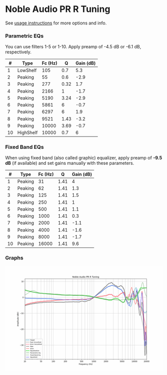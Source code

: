 # Noble Audio PR R Tuning
See [usage instructions](https://github.com/jaakkopasanen/AutoEq#usage) for more options and info.

### Parametric EQs
You can use filters 1-5 or 1-10. Apply preamp of -4.5 dB or -6.1 dB, respectively.

|   # | Type      |   Fc (Hz) |    Q |   Gain (dB) |
|-----|-----------|-----------|------|-------------|
|   1 | LowShelf  |       105 | 0.7  |         5.3 |
|   2 | Peaking   |        55 | 0.6  |        -2.9 |
|   3 | Peaking   |       277 | 0.32 |         1.7 |
|   4 | Peaking   |      2166 | 1    |        -1.7 |
|   5 | Peaking   |      5190 | 3.24 |        -2.9 |
|   6 | Peaking   |      5861 | 6    |        -0.7 |
|   7 | Peaking   |      6297 | 6    |         1.9 |
|   8 | Peaking   |      9521 | 1.43 |        -3.2 |
|   9 | Peaking   |     10000 | 3.69 |        -0.7 |
|  10 | HighShelf |     10000 | 0.7  |         6   |

### Fixed Band EQs
When using fixed band (also called graphic) equalizer, apply preamp of **-9.5 dB** (if available) and set gains manually with these parameters.

|   # | Type    |   Fc (Hz) |    Q |   Gain (dB) |
|-----|---------|-----------|------|-------------|
|   1 | Peaking |        31 | 1.41 |         4   |
|   2 | Peaking |        62 | 1.41 |         1.3 |
|   3 | Peaking |       125 | 1.41 |         1.5 |
|   4 | Peaking |       250 | 1.41 |         1   |
|   5 | Peaking |       500 | 1.41 |         1.1 |
|   6 | Peaking |      1000 | 1.41 |         0.3 |
|   7 | Peaking |      2000 | 1.41 |        -1.1 |
|   8 | Peaking |      4000 | 1.41 |        -1.6 |
|   9 | Peaking |      8000 | 1.41 |        -1.7 |
|  10 | Peaking |     16000 | 1.41 |         9.6 |

### Graphs
![](./Noble%20Audio%20PR%20R%20Tuning.png)
